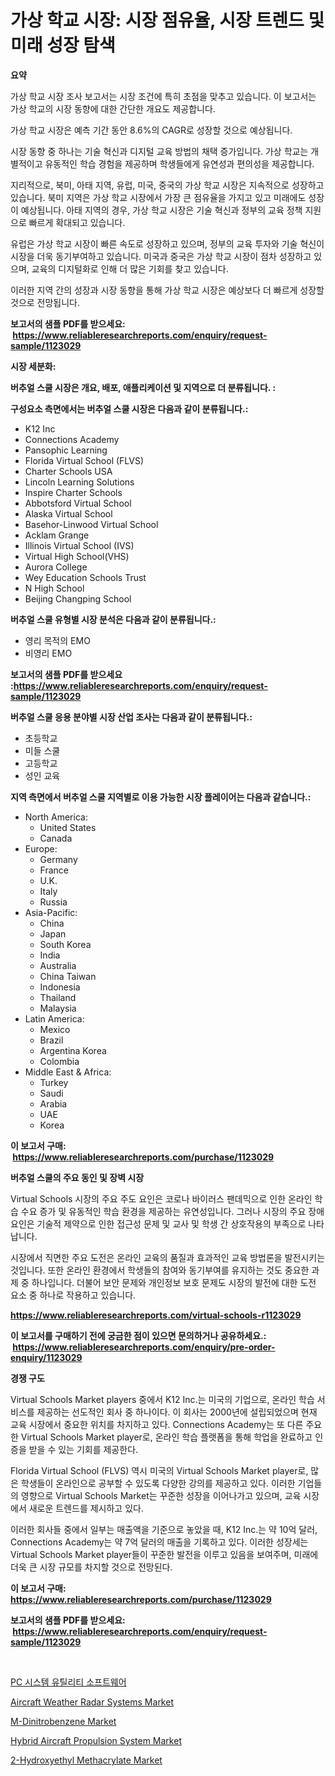 <p><h1>가상 학교 시장: 시장 점유율, 시장 트렌드 및 미래 성장 탐색</h1></p><p><strong>요약</strong></p>
<p><p>가상 학교 시장 조사 보고서는 시장 조건에 특히 초점을 맞추고 있습니다. 이 보고서는 가상 학교의 시장 동향에 대한 간단한 개요도 제공합니다.</p><p>가상 학교 시장은 예측 기간 동안 8.6%의 CAGR로 성장할 것으로 예상됩니다. </p><p>시장 동향 중 하나는 기술 혁신과 디지털 교육 방법의 채택 증가입니다. 가상 학교는 개별적이고 유동적인 학습 경험을 제공하며 학생들에게 유연성과 편의성을 제공합니다.</p><p>지리적으로, 북미, 아태 지역, 유럽, 미국, 중국의 가상 학교 시장은 지속적으로 성장하고 있습니다. 북미 지역은 가상 학교 시장에서 가장 큰 점유율을 가지고 있고 미래에도 성장이 예상됩니다. 아태 지역의 경우, 가상 학교 시장은 기술 혁신과 정부의 교육 정책 지원으로 빠르게 확대되고 있습니다. </p><p>유럽은 가상 학교 시장이 빠른 속도로 성장하고 있으며, 정부의 교육 투자와 기술 혁신이 시장을 더욱 동기부여하고 있습니다. 미국과 중국은 가상 학교 시장이 점차 성장하고 있으며, 교육의 디지털화로 인해 더 많은 기회를 찾고 있습니다.</p><p>이러한 지역 간의 성장과 시장 동향을 통해 가상 학교 시장은 예상보다 더 빠르게 성장할 것으로 전망됩니다.</p></p>
<p><strong>보고서의 샘플 PDF를 받으세요: &nbsp;<a href="https://www.reliableresearchreports.com/enquiry/request-sample/1123029">https://www.reliableresearchreports.com/enquiry/request-sample/1123029</a></strong></p>
<p><strong>시장 세분화:</strong></p>
<p><strong> 버추얼 스쿨 시장은 개요, 배포, 애플리케이션 및 지역으로 더 분류됩니다. :</strong></p>
<p><strong>구성요소 측면에서는 버추얼 스쿨 시장은 다음과 같이 분류됩니다.:</strong></p>
<p><ul><li>K12 Inc</li><li>Connections Academy</li><li>Pansophic Learning</li><li>Florida Virtual School (FLVS)</li><li>Charter Schools USA</li><li>Lincoln Learning Solutions</li><li>Inspire Charter Schools</li><li>Abbotsford Virtual School</li><li>Alaska Virtual School</li><li>Basehor-Linwood Virtual School</li><li>Acklam Grange</li><li>Illinois Virtual School (IVS)</li><li>Virtual High School(VHS)</li><li>Aurora College</li><li>Wey Education Schools Trust</li><li>N High School</li><li>Beijing Changping School</li></ul></p>
<p><strong> 버추얼 스쿨 유형별 시장 분석은 다음과 같이 분류됩니다.:</strong></p>
<p><ul><li>영리 목적의 EMO</li><li>비영리 EMO</li></ul></p>
<p><strong>보고서의 샘플 PDF를 받으세요 :<a href="https://www.reliableresearchreports.com/enquiry/request-sample/1123029">https://www.reliableresearchreports.com/enquiry/request-sample/1123029</a></strong></p>
<p><strong> 버추얼 스쿨 응용 분야별 시장 산업 조사는 다음과 같이 분류됩니다.:</strong></p>
<p><ul><li>초등학교</li><li>미들 스쿨</li><li>고등학교</li><li>성인 교육</li></ul></p>
<p><strong>지역 측면에서 버추얼 스쿨 지역별로 이용 가능한 시장 플레이어는 다음과 같습니다.:</strong></p>
<p><ul>
    <li>
        North America:
        <ul>
            <li>United States</li>
            <li>Canada</li>
        </ul>
    </li>
    <li>
        Europe:
        <ul>
            <li>Germany</li>
            <li>France</li>
            <li>U.K.</li>
            <li>Italy</li>
            <li>Russia</li>
        </ul>
    </li>
    <li>
        Asia-Pacific:
        <ul>
            <li>China</li>
            <li>Japan</li>
            <li>South Korea</li>
            <li>India</li>
            <li>Australia</li>
            <li>China Taiwan</li>
            <li>Indonesia</li>
            <li>Thailand</li>
            <li>Malaysia</li>
        </ul>
    </li>
    <li>
        Latin America:
        <ul>
            <li>Mexico</li>
            <li>Brazil</li>
            <li>Argentina Korea</li>
            <li>Colombia</li>
        </ul>
    </li>
    <li>
        Middle East & Africa:
        <ul>
            <li>Turkey</li>
            <li>Saudi</li>
            <li>Arabia</li>
            <li>UAE</li>
            <li>Korea</li>
        </ul>
    </li>
    </ul></p>
<p><strong>이 보고서 구매: &nbsp;<a href="https://www.reliableresearchreports.com/purchase/1123029">https://www.reliableresearchreports.com/purchase/1123029</a></strong></p>
<p><strong>버추얼 스쿨의 주요 동인 및 장벽 시장</strong></p>
<p><p>Virtual Schools 시장의 주요 주도 요인은 코로나 바이러스 팬데믹으로 인한 온라인 학습 수요 증가 및 유동적인 학습 환경을 제공하는 유연성입니다. 그러나 시장의 주요 장애 요인은 기술적 제약으로 인한 접근성 문제 및 교사 및 학생 간 상호작용의 부족으로 나타납니다.</p><p>시장에서 직면한 주요 도전은 온라인 교육의 품질과 효과적인 교육 방법론을 발전시키는 것입니다. 또한 온라인 환경에서 학생들의 참여와 동기부여를 유지하는 것도 중요한 과제 중 하나입니다. 더불어 보안 문제와 개인정보 보호 문제도 시장의 발전에 대한 도전 요소 중 하나로 작용하고 있습니다.</p></p>
<p><strong><a href="https://www.reliableresearchreports.com/virtual-schools-r1123029">https://www.reliableresearchreports.com/virtual-schools-r1123029</a></strong></p>
<p><strong>이 보고서를 구매하기 전에 궁금한 점이 있으면 문의하거나 공유하세요.: &nbsp;<a href="https://www.reliableresearchreports.com/enquiry/pre-order-enquiry/1123029">https://www.reliableresearchreports.com/enquiry/pre-order-enquiry/1123029</a></strong></p>
<p><strong>경쟁 구도</strong></p>
<p><p>Virtual Schools Market players 중에서 K12 Inc.는 미국의 기업으로, 온라인 학습 서비스를 제공하는 선도적인 회사 중 하나이다. 이 회사는 2000년에 설립되었으며 현재 교육 시장에서 중요한 위치를 차지하고 있다. Connections Academy는 또 다른 주요한 Virtual Schools Market player로, 온라인 학습 플랫폼을 통해 학업을 완료하고 인증을 받을 수 있는 기회를 제공한다. </p><p>Florida Virtual School (FLVS) 역시 미국의 Virtual Schools Market player로, 많은 학생들이 온라인으로 공부할 수 있도록 다양한 강의를 제공하고 있다. 이러한 기업들의 영향으로 Virtual Schools Market는 꾸준한 성장을 이어나가고 있으며, 교육 시장에서 새로운 트렌드를 제시하고 있다. </p><p>이러한 회사들 중에서 일부는 매출액을 기준으로 놓았을 때, K12 Inc.는 약 10억 달러, Connections Academy는 약 7억 달러의 매출을 기록하고 있다. 이러한 성장세는 Virtual Schools Market player들이 꾸준한 발전을 이루고 있음을 보여주며, 미래에 더욱 큰 시장 규모를 차지할 것으로 전망된다.</p></p>
<p><strong>이 보고서 구매: &nbsp; <a href="https://www.reliableresearchreports.com/purchase/1123029">https://www.reliableresearchreports.com/purchase/1123029</a></strong></p>
<p><strong>보고서의 샘플 PDF를 받으세요: &nbsp;<a href="https://www.reliableresearchreports.com/enquiry/request-sample/1123029">https://www.reliableresearchreports.com/enquiry/request-sample/1123029</a></strong><strong></strong></p>
<p>&nbsp;</p>
<p><p><a href="https://github.com/khytkeqagplkzqvh/Market-Research-Report-List-1/blob/main/648731124871.md">PC 시스템 유틸리티 소프트웨어</a></p><p><a href="https://github.com/fiixsa/Market-Research-Report-List-2/blob/main/aircraft-weather-radar-systems-market.md">Aircraft Weather Radar Systems Market</a></p><p><a href="https://www.linkedin.com/pulse/m-dinitrobenzene-market-size-2024-2031-global-industrial-b4suc?trackingId=gVT6ojYQllyrbBA9qVuHXw%3D%3D">M-Dinitrobenzene Market</a></p><p><a href="https://github.com/cecuraprangm/Market-Research-Report-List-2/blob/main/hybrid-aircraft-propulsion-system-market.md">Hybrid Aircraft Propulsion System Market</a></p><p><a href="https://www.linkedin.com/pulse/2-hydroxyethyl-methacrylate-market-offer-valuable-insights-hxwpc?trackingId=Ri9sgPYOv3NHZbMekfcFUA%3D%3D">2-Hydroxyethyl Methacrylate Market</a></p></p>